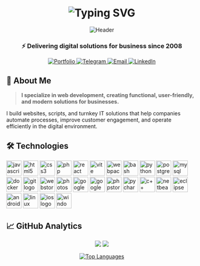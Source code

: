 <h1 align="center">
  <img src="https://readme-typing-svg.herokuapp.com?font=Fira+Code&weight=700&size=32&duration=4000&pause=1000&color=000000&center=true&vCenter=true&width=600&lines=Evgeny+Savin;Developer;Tech+Lead;Digital+Strategist" alt="Typing SVG" />
</h1>
<div align="center">
	 
![Header](https://capsule-render.vercel.app/api?type=waving&color=gradient&height=200&section=header&text=Evgeny+Savin&fontSize=50&fontAlignY=35&animation=fadeIn&desc=Developer+•+Tech+Lead+•+Digital+Strategist&descSize=20&descAlignY=55)

### ⚡ Delivering digital solutions for business since 2008

<p align="center">
  <a href="https://linkfirst.ru">
    <img src="https://img.shields.io/badge/🌐_PORTFOLIO-000000?style=for-the-badge&logo=react&logoColor=white" alt="Portfolio"/>
  </a>
  <a href="https://t.me/linkfirst_ru">
    <img src="https://img.shields.io/badge/💬_TELEGRAM-26A5E4?style=for-the-badge&logo=telegram&logoColor=white" alt="Telegram"/>
  </a>
  <a href="mailto:b2b@linkfirst.ru">
    <img src="https://img.shields.io/badge/📧_EMAIL-D14836?style=for-the-badge&logo=gmail&logoColor=white" alt="Email"/>
  </a>
  <a href="https://www.linkedin.com/in/linkfirst/">
    <img src="https://img.shields.io/badge/👔_LINKEDIN-0A66C2?style=for-the-badge&logo=linkedin&logoColor=white" alt="LinkedIn"/>
  </a>
</p>

</div>



## 🎯 About Me

> **I specialize in web development, creating functional, user-friendly, and modern solutions for businesses.**

I build websites, scripts, and turnkey IT solutions that help companies automate processes, improve customer engagement, and operate efficiently in the digital environment.

## 🛠️ Technologies


<div align="left" dir="auto">
  <a href="https://developer.mozilla.org/en-US/docs/Web/JavaScript" target="_blank" rel="nofollow"><img src="https://cdn.jsdelivr.net/gh/devicons/devicon/icons/javascript/javascript-original.svg" width="40" height="40" alt="javascript logo" style="max-width: 100%;"></a>
  <a href="https://developer.mozilla.org/en-US/docs/Web/HTML" target="_blank" rel="nofollow"><img src="https://cdn.jsdelivr.net/gh/devicons/devicon/icons/html5/html5-original.svg" width="40" height="40" alt="html5 logo" style="max-width: 100%;"></a>	
  <a href="https://developer.mozilla.org/en-US/docs/Web/CSS" target="_blank" rel="nofollow"><img src="https://cdn.jsdelivr.net/gh/devicons/devicon/icons/css3/css3-original.svg" width="40" height="40" alt="css3 logo" style="max-width: 100%;"></a>
  <a href="https://www.php.net/" target="_blank" rel="nofollow"><img src="https://cdn.jsdelivr.net/gh/devicons/devicon/icons/php/php-original.svg" width="40" height="40" alt="php logo" style="max-width: 100%;"></a>
  <a href="https://reactjs.org/" target="_blank" rel="nofollow"><img src="https://cdn.jsdelivr.net/gh/devicons/devicon/icons/react/react-original.svg" width="40" height="40" alt="react logo" style="max-width: 100%;"></a>
  <a href="https://vitejs.dev/" target="_blank" rel="nofollow"><img src="https://skillicons.dev/icons?i=vite" width="40" height="40" alt="vite logo" style="max-width: 100%;"></a>
  <a href="https://webpack.js.org/" target="_blank" rel="nofollow"><img src="https://cdn.simpleicons.org/webpack/8DD6F9" width="40" height="40" alt="webpack logo" style="max-width: 100%;"></a>
  <a href="https://www.gnu.org/software/bash/" target="_blank" rel="nofollow"><img src="https://cdn.simpleicons.org/gnubash/4EAA25" width="40" height="40" alt="bash logo" style="max-width: 100%;"></a>
  <a href="https://www.python.org/" target="_blank" rel="nofollow"><img src="https://skillicons.dev/icons?i=py" width="40" height="40" alt="python logo" style="max-width: 100%;"></a>
	  <a href="https://www.postgresql.org/" target="_blank" rel="nofollow"><img src="https://skillicons.dev/icons?i=postgres" width="40" height="40" alt="postgresql logo" style="max-width: 100%;"></a>
  <a href="https://www.mysql.com/" target="_blank" rel="nofollow"><img src="https://cdn.jsdelivr.net/gh/devicons/devicon/icons/mysql/mysql-original.svg" width="40" height="40" alt="mysql logo" style="max-width: 100%;"></a>
   <a href="https://www.docker.com/" target="_blank" rel="nofollow"><img src="https://cdn.jsdelivr.net/gh/devicons/devicon/icons/docker/docker-original.svg" width="40" height="40" alt="docker logo" style="max-width: 100%;"></a>
  <a href="https://git-scm.com/" target="_blank" rel="nofollow"><img src="https://cdn.jsdelivr.net/gh/devicons/devicon/icons/git/git-original.svg" width="40" height="40" alt="git logo" style="max-width: 100%;"></a>
  <a href="https://www.jetbrains.com/webstorm/" target="_blank" rel="nofollow"><img src="https://cdn.jsdelivr.net/gh/devicons/devicon/icons/webstorm/webstorm-original.svg" width="40" height="40" alt="webstorm logo" style="max-width: 100%;"></a>
  <a href="https://www.adobe.com/products/photoshop.html" target="_blank" rel="nofollow"><img src="https://cdn.jsdelivr.net/gh/devicons/devicon/icons/photoshop/photoshop-plain.svg" width="40" height="40" alt="photoshop logo" style="max-width: 100%;"></a>
  <a href="https://analytics.google.com/" target="_blank" rel="nofollow"><img src="https://cdn.simpleicons.org/googleanalytics/E37400" width="40" height="40" alt="google analytics logo" style="max-width: 100%;"></a>
  <a href="https://ads.google.com/" target="_blank" rel="nofollow"><img src="https://cdn.simpleicons.org/googleads/4285F4" width="40" height="40" alt="google ads logo" style="max-width: 100%;"></a>	
  <a href="https://www.jetbrains.com/phpstorm/" target="_blank" rel="nofollow"><img src="https://cdn.jsdelivr.net/gh/devicons/devicon/icons/phpstorm/phpstorm-original.svg" width="40" height="40" alt="phpstorm logo" style="max-width: 100%;"></a>
  <a href="https://www.jetbrains.com/pycharm/" target="_blank" rel="nofollow"><img src="https://cdn.jsdelivr.net/gh/devicons/devicon/icons/pycharm/pycharm-original.svg" width="40" height="40" alt="pycharm logo" style="max-width: 100%;"></a>
  <a href="https://isocpp.org/" target="_blank" rel="nofollow"><img src="https://cdn.jsdelivr.net/gh/devicons/devicon/icons/cplusplus/cplusplus-original.svg" width="40" height="40" alt="c++ logo" style="max-width: 100%;"></a>
  <a href="https://netbeans.apache.org/" target="_blank" rel="nofollow"><img src="https://cdn.jsdelivr.net/gh/devicons/devicon/icons/netbeans/netbeans-original.svg" width="40" height="40" alt="netbeans logo" style="max-width: 100%;"></a>
  <a href="https://www.eclipse.org/" target="_blank" rel="nofollow"><img src="https://cdn.jsdelivr.net/gh/devicons/devicon/icons/eclipse/eclipse-original.svg" width="40" height="40" alt="eclipse logo" style="max-width: 100%;"></a>
    <a href="https://www.android.com/" target="_blank" rel="nofollow"><img src="https://cdn.jsdelivr.net/gh/devicons/devicon/icons/android/android-original.svg" width="40" height="40" alt="android logo" style="max-width: 100%;"></a>
	 <a href="https://www.linux.org/" target="_blank" rel="nofollow"><img src="https://cdn.jsdelivr.net/gh/devicons/devicon/icons/linux/linux-original.svg" width="40" height="40" alt="linux logo" style="max-width: 100%;"></a>
	  <a href="https://www.apple.com/ios/" target="_blank" rel="nofollow"><img src="https://cdn.jsdelivr.net/gh/devicons/devicon/icons/apple/apple-original.svg" width="40" height="40" alt="ios logo" style="max-width: 100%;"></a>
	    <a href="https://www.microsoft.com/windows/" target="_blank" rel="nofollow"><img src="https://cdn.jsdelivr.net/gh/devicons/devicon/icons/windows8/windows8-original.svg" width="40" height="40" alt="windows logo" style="max-width: 100%;"></a>
</div>


## 📈 GitHub Analytics

<div align="center">

![](https://github-profile-summary-cards.vercel.app/api/cards/profile-details?username=Evgenii-Savin&theme=github_white)
![](https://github-readme-streak-stats.herokuapp.com/?user=Evgenii-Savin&theme=github-white&hide_border=true)

[![Top Languages](https://github-readme-stats.vercel.app/api/top-langs/?username=Evgenii-Savin&layout=compact&theme=github_white&hide_border=true)](https://github.com/Evgenii-Savin)

</div>
